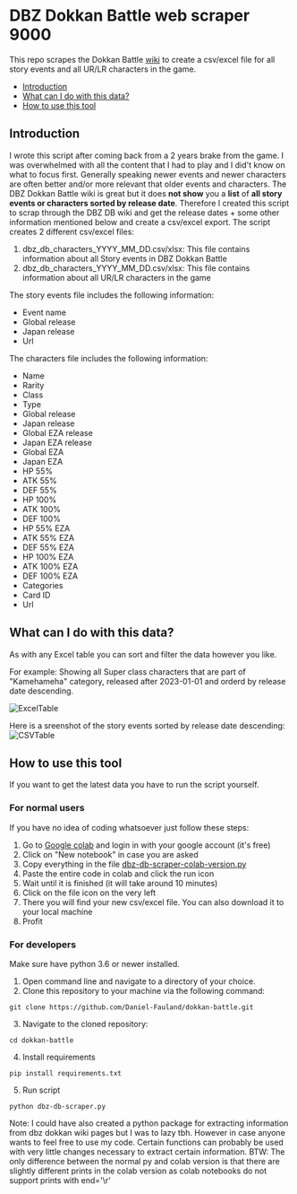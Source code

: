 # DBZ Dokkan Battle web scraper 9000

This repo scrapes the Dokkan Battle [wiki](https://dbz-dokkanbattle.fandom.com/wiki/Dragon_Ball_Z_Dokkan_Battle_Wiki) to create a csv/excel file for all story events and all UR/LR characters in the game.

- [Introduction](#introduction)
- [What can I do with this data?](#what-can-i-do-with-this-data)
- [How to use this tool](#how-to-use-this-tool)

## Introduction

I wrote this script after coming back from a 2 years brake from the game. I was overwhelmed with all the content that I had to play and I did't know on what to focus first. Generally speaking newer events and newer characters are often better and/or more relevant that older events and characters. The DBZ Dokkan Battle wiki is great but it does **not show** you a **list** of **all story events or characters sorted by release date**. Therefore I created this script to scrap through the DBZ DB wiki and get the release dates + some other information mentioned below and create a csv/excel export.
The script creates 2 different csv/excel files:

1. dbz_db_characters_YYYY_MM_DD.csv/xlsx: This file contains information about all Story events in DBZ Dokkan Battle
2. dbz_db_characters_YYYY_MM_DD.csv/xlsx: This file contains information about all UR/LR characters in the game

The story events file includes the following information:

- Event name
- Global release
- Japan release
- Url

The characters file includes the following information:

- Name
- Rarity
- Class
- Type
- Global release
- Japan release
- Global EZA release
- Japan EZA release
- Global EZA
- Japan EZA
- HP 55%
- ATK 55%
- DEF 55%
- HP 100%
- ATK 100%
- DEF 100%
- HP 55% EZA
- ATK 55% EZA
- DEF 55% EZA
- HP 100% EZA
- ATK 100% EZA
- DEF 100% EZA
- Categories
- Card ID
- Url

## What can I do with this data?

As with any Excel table you can sort and filter the data however you like.

For example: Showing all Super class characters that are part of "Kamehameha" category, released after 2023-01-01 and orderd by release date descending.

![ExcelTable](https://i.imgur.com/E5AN3Q4.png)

Here is a sreenshot of the story events sorted by release date descending:
![CSVTable](https://i.imgur.com/psBtyFQ.png)

## How to use this tool

If you want to get the latest data you have to run the script yourself.

### For normal users

If you have no idea of coding whatsoever just follow these steps:

1. Go to [Google colab](https://colab.research.google.com) and login in with your google account (it's free)
2. Click on "New notebook" in case you are asked
3. Copy everything in the file [dbz-db-scraper-colab-version.py](dbz-db-scraper-colab-version.py)
4. Paste the entire code in colab and click the run icon
5. Wait until it is finished (it will take around 10 minutes)
6. Click on the file icon on the very left
7. There you will find your new csv/excel file. You can also download it to your local machine
8. Profit

### For developers

Make sure have python 3.6 or newer installed.

1. Open command line and navigate to a directory of your choice.
2. Clone this repository to your machine via the following command:

```shell
git clone https://github.com/Daniel-Fauland/dokkan-battle.git
```

3. Navigate to the cloned repository:

```shell
cd dokkan-battle
```

4. Install requirements

```shell
pip install requirements.txt
```

5. Run script

```shell
python dbz-db-scraper.py
```

Note:
I could have also created a python package for extracting information from dbz dokkan wiki pages but I was to lazy tbh.
However in case anyone wants to feel free to use my code. Certain functions can probably be used with very little changes necessary to extract certain information.
BTW: The only difference between the normal py and colab version is that there are slightly different prints in the colab version as colab notebooks do not support prints with end='\r'

